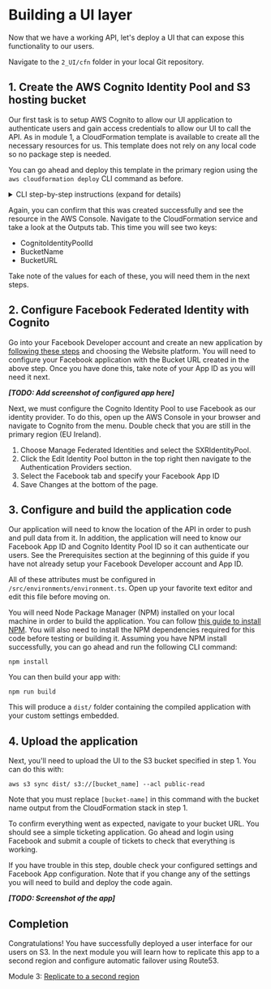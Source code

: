 # Building a UI layer

Now that we have a working API, let's deploy a UI that can expose this functionality to our users.

Navigate to the `2_UI/cfn` folder in your local Git repository.

## 1. Create the AWS Cognito Identity Pool and S3 hosting bucket

Our first task is to setup AWS Cognito to allow our UI application to authenticate users and gain access credentials to allow our UI to call the API. As in module 1, a CloudFormation template is available to create all the necessary resources for us. This template does not rely on any local code so no package step is needed.

You can go ahead and deploy this template in the primary region using the `aws cloudformation deploy` CLI command as before.

<details>
<summary>CLI step-by-step instructions (expand for details)</summary>

The full command will look like:

    aws cloudformation deploy \
    --region eu-west-1 \
    --template-file web-ui-stack.yaml \
    --stack-name ticket-service-ui \
    --capabilities CAPABILITY_IAM

</details>

Again, you can confirm that this was created successfully and see the resource in the AWS Console. Navigate to the CloudFormation service and take a look at the Outputs tab. This time you will see two keys:

* CognitoIdentityPoolId
* BucketName
* BucketURL

Take note of the values for each of these, you will need them in the next steps.

## 2. Configure Facebook Federated Identity with Cognito

Go into your Facebook Developer account and create an new application by [following these steps](https://developers.facebook.com/docs/apps/register/) and choosing the Website platform. You will need to configure your Facebook application with the Bucket URL created in the above step. Once you have done this, take note of your App ID as you will need it next.

***[TODO: Add screenshot of configured app here]***

Next, we must configure the Cognito Identity Pool to use Facebook as our identity provider. To do this, open up the AWS Console in your browser and navigate to Cognito from the menu. Double check that you are still in the primary region (EU Ireland).

1. Choose Manage Federated Identities and select the SXRIdentityPool.
2. Click the Edit Identity Pool button in the top right then navigate to the Authentication Providers section.
3. Select the Facebook tab and specify your Facebook App ID
4. Save Changes at the bottom of the page.

## 3. Configure and build the application code

Our application will need to know the location of the API in order to push and pull data from it. In addition, the application will need to know our Facebook App ID and Cognito Identity Pool ID so it can authenticate our users. See the Prerequisites section at the beginning of this guide if you have not already setup your Facebook Developer account and App ID.

All of these attributes must be configured in `/src/environments/environment.ts`. Open up your favorite text editor and edit this file before moving on.

You will need Node Package Manager (NPM) installed on your local machine in order to build the application. You can follow [this guide to install NPM](https://www.npmjs.com/get-npm). You will also need to install the NPM dependencies required for this code before testing or building it. Assuming you have NPM install successfully, you can go ahead and run the following CLI command:

    npm install

You can then build your app with:

    npm run build

This will produce a `dist/` folder containing the compiled application with your custom settings embedded.

## 4. Upload the application

Next, you'll need to upload the UI to the S3 bucket specified in step 1. You can do this with:

    aws s3 sync dist/ s3://[bucket_name] --acl public-read

Note that you must replace `[bucket-name]` in this command with the bucket name output from the CloudFormation stack in step 1.

To confirm everything went as expected, navigate to your bucket URL. You should see a simple ticketing application. Go ahead and login using Facebook and submit a couple of tickets to check that everything is working.

If you have trouble in this step, double check your configured settings and Facebook App configuration. Note that if you change any of the settings you will need to build and deploy the code again.

***[TODO: Screenshot of the app]***

## Completion

Congratulations! You have successfully deployed a user interface for our users on S3. In the next module you will learn how to replicate this app to a second region and configure automatic failover using Route53.

Module 3: [Replicate to a second region](3_Replication/README.md)
